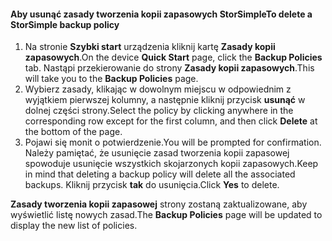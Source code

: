 
<!--author=SharS last changed: 11/06/15-->

#### <a name="to-delete-a-storsimple-backup-policy"></a><span data-ttu-id="e8a8c-101">Aby usunąć zasady tworzenia kopii zapasowych StorSimple</span><span class="sxs-lookup"><span data-stu-id="e8a8c-101">To delete a StorSimple backup policy</span></span>
1. <span data-ttu-id="e8a8c-102">Na stronie **Szybki start** urządzenia kliknij kartę **Zasady kopii zapasowych**.</span><span class="sxs-lookup"><span data-stu-id="e8a8c-102">On the device **Quick Start** page, click the **Backup Policies** tab.</span></span> <span data-ttu-id="e8a8c-103">Nastąpi przekierowanie do strony **Zasady kopii zapasowych**.</span><span class="sxs-lookup"><span data-stu-id="e8a8c-103">This will take you to the **Backup Policies** page.</span></span>
2. <span data-ttu-id="e8a8c-104">Wybierz zasady, klikając w dowolnym miejscu w odpowiednim z wyjątkiem pierwszej kolumny, a następnie kliknij przycisk **usunąć** w dolnej części strony.</span><span class="sxs-lookup"><span data-stu-id="e8a8c-104">Select the policy by clicking anywhere in the corresponding row except for the first column, and then click **Delete** at the bottom of the page.</span></span>
3. <span data-ttu-id="e8a8c-105">Pojawi się monit o potwierdzenie.</span><span class="sxs-lookup"><span data-stu-id="e8a8c-105">You will be prompted for confirmation.</span></span> <span data-ttu-id="e8a8c-106">Należy pamiętać, że usunięcie zasad tworzenia kopii zapasowej spowoduje usunięcie wszystkich skojarzonych kopii zapasowych.</span><span class="sxs-lookup"><span data-stu-id="e8a8c-106">Keep in mind that deleting a backup policy will delete all the associated backups.</span></span> <span data-ttu-id="e8a8c-107">Kliknij przycisk **tak** do usunięcia.</span><span class="sxs-lookup"><span data-stu-id="e8a8c-107">Click **Yes** to delete.</span></span>

<span data-ttu-id="e8a8c-108">**Zasady tworzenia kopii zapasowej** strony zostaną zaktualizowane, aby wyświetlić listę nowych zasad.</span><span class="sxs-lookup"><span data-stu-id="e8a8c-108">The **Backup Policies** page will be updated to display the new list of policies.</span></span>

